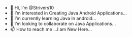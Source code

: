 - 👋 Hi, I’m @Strivers10
- 👀 I’m interested in Creating Java Android Applications... 
- 🌱 I’m currently learning Java In android... 
- 💞️ I’m looking to collaborate on Java Applications... 
- 📫 How to reach me ...I am New Here... 

<!---
Strivers10/Strivers10 is a ✨ special ✨ repository because its `README.md` (this file) appears on your GitHub profile.
You can click the Preview link to take a look at your changes.
--->
